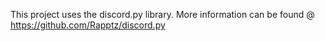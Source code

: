 This project uses the discord.py library. More information can be found @ https://github.com/Rapptz/discord.py
